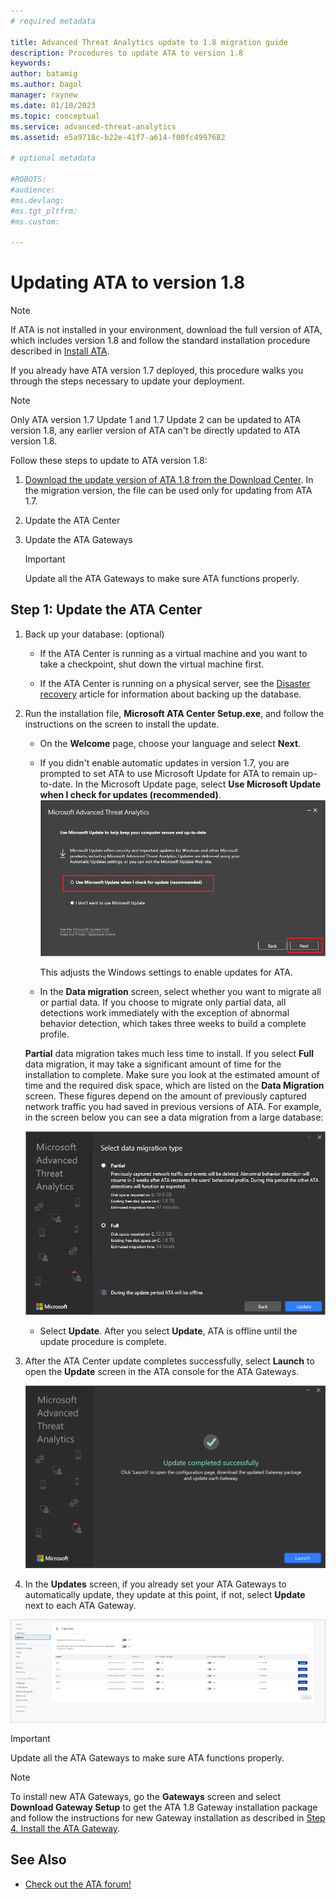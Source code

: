 ```yaml
---
# required metadata

title: Advanced Threat Analytics update to 1.8 migration guide
description: Procedures to update ATA to version 1.8
keywords:
author: batamig
ms.author: bagol
manager: raynew
ms.date: 01/10/2023
ms.topic: conceptual
ms.service: advanced-threat-analytics
ms.assetid: e5a9718c-b22e-41f7-a614-f00fc4997682

# optional metadata

#ROBOTS:
#audience:
#ms.devlang:
#ms.tgt_pltfrm:
#ms.custom:

---
```


# Updating ATA to version 1.8

> [!NOTE]
> If ATA is not installed in your environment, download the full version of ATA, which includes version 1.8 and follow the standard installation procedure described in [Install ATA](install-ata-step1.md).

If you already have ATA version 1.7 deployed, this procedure walks you through the steps necessary to update your deployment.

> [!NOTE]
> Only ATA version 1.7 Update 1 and 1.7 Update 2 can be updated to ATA version 1.8, any earlier version of ATA can't be directly updated to ATA version 1.8.

Follow these steps to update to ATA version 1.8:

1. [Download the update version of ATA 1.8 from the Download Center](https://www.microsoft.com/download).
In the migration version, the file can be used only for updating from ATA 1.7.

1. Update the ATA Center

1. Update the ATA Gateways

    > [!IMPORTANT]
    > Update all the ATA Gateways to make sure ATA functions properly.

## Step 1: Update the ATA Center

1. Back up your database: (optional)

   - If the ATA Center is running as a virtual machine and you want to take a checkpoint, shut down the virtual machine first.

   - If the ATA Center is running on a physical server, see the [Disaster recovery](disaster-recovery.md) article for information about backing up the database.

1. Run the installation file, **Microsoft ATA Center Setup.exe**, and follow the instructions on the screen to install the update.

   - On the **Welcome** page, choose your language and select **Next**.

   - If you didn't enable automatic updates in version 1.7, you are prompted to set ATA to use Microsoft Update for ATA to remain up-to-date.  In the Microsoft Update page, select **Use Microsoft Update when I check for updates (recommended)**.
     ![Keep ATA up-to-date image.](media/ata_ms_update.png)

     This adjusts the Windows settings to enable updates for  ATA.

   - In the **Data migration** screen, select whether you want to migrate all or partial data. If you choose to migrate only partial data, all detections work immediately with the exception of abnormal behavior detection, which takes three weeks to build a complete profile.  

   **Partial** data migration takes much less time to install. If you select **Full** data migration, it may take a significant amount of time for the installation to complete. Make sure you look at the estimated amount of time and the required disk space, which are listed on the **Data Migration** screen. These figures depend on the amount of previously captured network traffic you had saved in previous versions of ATA. For example, in the screen below you can see a data migration from a large database:

    ![ATA data migration.](media/migration-data-migration.png)

   - Select **Update**. After you select **Update**, ATA is offline until the update procedure is complete.

1. After the ATA Center update completes successfully, select **Launch** to open the **Update** screen in the ATA console for the ATA Gateways.

    ![Update success screen.](media/migration-center-success.png)

1. In the **Updates** screen, if you already set your ATA Gateways to automatically update, they update at this point, if not, select **Update** next to each ATA Gateway.
  
![Update gateways image.](media/migration-update-gw.png)

> [!IMPORTANT]
> Update all the ATA Gateways to make sure ATA functions properly.

> [!NOTE]
> To install new ATA Gateways, go the **Gateways** screen and select **Download Gateway Setup** to get the ATA 1.8 Gateway installation package and follow the instructions for new Gateway installation as described in [Step 4. Install the ATA Gateway](install-ata-step4.md).

## See Also

- [Check out the ATA forum!](https://social.technet.microsoft.com/Forums/security/home?forum=mata)

